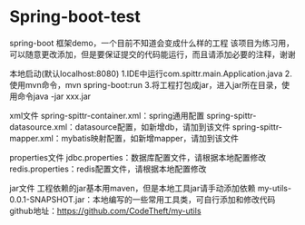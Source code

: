 # Spring-boot-test
spring-boot 框架demo，一个目前不知道会变成什么样的工程
该项目为练习用，可以随意更改添加，但是要保证提交的代码能运行，而且请添加必要的注释，谢谢

本地启动(默认localhost:8080)
1.IDE中运行com.spittr.main.Application.java
2.使用mvn命令，mvn spring-boot:run
3.将工程打包成jar，进入jar所在目录，使用命令java -jar xxx.jar

xml文件
spring-spittr-container.xml：spring通用配置
spring-spittr-datasource.xml：datasource配置，如新增db，请加到该文件
spring-spittr-mapper.xml：mybatis映射配置，如新增mapper，请加到该文件


properties文件
jdbc.properties：数据库配置文件，请根据本地配置修改
redis.properties：redis配置文件，请根据本地配置修改


jar文件
工程依赖的jar基本用maven，但是本地工具jar请手动添加依赖
my-utils-0.0.1-SNAPSHOT.jar：本地编写的一些常用工具类，可自行添加和修改代码
github地址：https://github.com/CodeTheft/my-utils